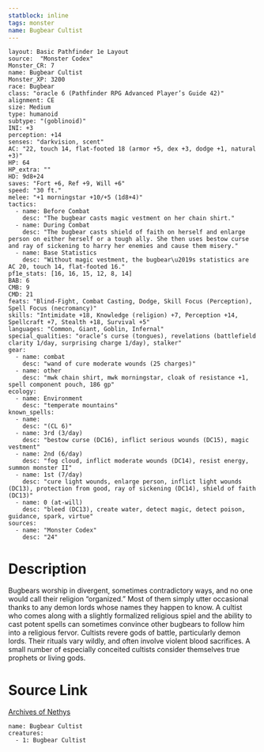 ```yaml
---
statblock: inline
tags: monster
name: Bugbear Cultist
---
```

```statblock
layout: Basic Pathfinder 1e Layout
source:  "Monster Codex"
Monster_CR: 7
name: Bugbear Cultist
Monster_XP: 3200
race: Bugbear
class: "oracle 6 (Pathfinder RPG Advanced Player’s Guide 42)"
alignment: CE
size: Medium
type: humanoid
subtype: "(goblinoid)"
INI: +3
perception: +14
senses: "darkvision, scent"
AC: "22, touch 14, flat-footed 18 (armor +5, dex +3, dodge +1, natural +3)"
HP: 64
HP_extra: ""
HD: 9d8+24
saves: "Fort +6, Ref +9, Will +6"
speed: "30 ft."
melee: "+1 morningstar +10/+5 (1d8+4)"
tactics:
  - name: Before Combat
    desc: "The bugbear casts magic vestment on her chain shirt."
  - name: During Combat
    desc: "The bugbear casts shield of faith on herself and enlarge person on either herself or a tough ally. She then uses bestow curse and ray of sickening to harry her enemies and cause them misery."
  - name: Base Statistics
    desc: "Without magic vestment, the bugbear\u2019s statistics are AC 20, touch 14, flat-footed 16."
pf1e_stats: [16, 16, 15, 12, 8, 14]
BAB: 6
CMB: 9
CMD: 21
feats: "Blind-Fight, Combat Casting, Dodge, Skill Focus (Perception), Spell Focus (necromancy)"
skills: "Intimidate +18, Knowledge (religion) +7, Perception +14, Spellcraft +7, Stealth +18, Survival +5"
languages: "Common, Giant, Goblin, Infernal"
special_qualities: "oracle’s curse (tongues), revelations (battlefield clarity 1/day, surprising charge 1/day), stalker"
gear:
  - name: combat
    desc: "wand of cure moderate wounds (25 charges)"
  - name: other
    desc: "mwk chain shirt, mwk morningstar, cloak of resistance +1, spell component pouch, 186 gp"
ecology:
  - name: Environment
    desc: "temperate mountains"
known_spells:
  - name:
    desc: "(CL 6)"
  - name: 3rd (3/day)
    desc: "bestow curse (DC16), inflict serious wounds (DC15), magic vestment"
  - name: 2nd (6/day)
    desc: "fog cloud, inflict moderate wounds (DC14), resist energy, summon monster II"
  - name: 1st (7/day)
    desc: "cure light wounds, enlarge person, inflict light wounds (DC13), protection from good, ray of sickening (DC14), shield of faith (DC13)"
  - name: 0 (at-will)
    desc: "bleed (DC13), create water, detect magic, detect poison, guidance, spark, virtue"
sources:
  - name: "Monster Codex"
    desc: "24"
```
# Description
Bugbears worship in divergent, sometimes contradictory ways, and no one would call their religion “organized.” Most of them simply utter occasional thanks to any demon lords whose names they happen to know. A cultist who comes along with a slightly formalized religious spiel and the ability to cast potent spells can sometimes convince other bugbears to follow him into a religious fervor. Cultists revere gods of battle, particularly demon lords. Their rituals vary wildly, and often involve violent blood sacrifices. A small number of especially conceited cultists consider themselves true prophets or living gods.
# Source Link
[Archives of Nethys](https://aonprd.com/MonsterDisplay.aspx?ItemName=Bugbear%20Cultist)
```encounter-table
name: Bugbear Cultist
creatures:
  - 1: Bugbear Cultist
```
